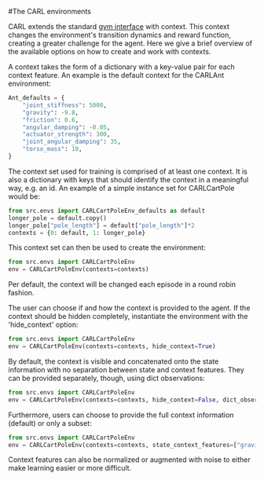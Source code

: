 #The CARL environments

CARL extends the standard [gym interface](https://gym.openai.com/docs/ "Gym Docs") with context.
This context changes the environment's transition dynamics and reward
function, creating a greater challenge for the agent.
Here we give a brief overview of the available options on how to create
and work with contexts.

A context takes the form of a dictionary with a key-value pair for each
context feature. An example is the default context for the CARLAnt environment:
```python
Ant_defaults = {
    "joint_stiffness": 5000,
    "gravity": -9.8,
    "friction": 0.6,
    "angular_damping": -0.05,
    "actuator_strength": 300,
    "joint_angular_damping": 35,
    "torso_mass": 10,
}
```

The context set used for training is comprised of at least one context.
It is also a dictionary with keys that should identify the context in a
meaningful way, e.g. an id. An example of a simple instance set for 
CARLCartPole would be:
```python
from src.envs import CARLCartPoleEnv_defaults as default
longer_pole = default.copy()
longer_pole["pole_length"] = default["pole_length"]*2
contexts = {0: default, 1: longer_pole}
```

This context set can then be used to create the environment:
```python
from src.envs import CARLCartPoleEnv
env = CARLCartPoleEnv(contexts=contexts)
```
Per default, the context will be changed each episode in a round robin
fashion. 

The user can choose if and how the context is provided to the agent.
If the context should be hidden completely, instantiate the environment
with the 'hide_context' option:
```python
from src.envs import CARLCartPoleEnv
env = CARLCartPoleEnv(contexts=contexts, hide_context=True)
```
By default, the context is visible and concatenated onto the state information
with no separation between state and context features. They can be 
provided separately, though, using dict observations:
```python
from src.envs import CARLCartPoleEnv
env = CARLCartPoleEnv(contexts=contexts, hide_context=False, dict_observation_space=True)
```
Furthermore, users can choose to provide the full context information (default)
or only a subset:
```python
from src.envs import CARLCartPoleEnv
env = CARLCartPoleEnv(contexts=contexts, state_context_features=["gravity", "pole_length"])
```
Context features can also be normalized or augmented with noise to either
make learning easier or more difficult.
